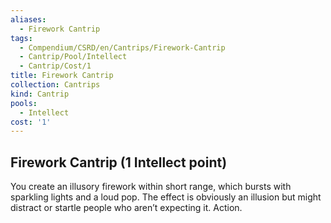 ```yaml
---
aliases:
  - Firework Cantrip
tags:
  - Compendium/CSRD/en/Cantrips/Firework-Cantrip
  - Cantrip/Pool/Intellect
  - Cantrip/Cost/1
title: Firework Cantrip
collection: Cantrips
kind: Cantrip
pools:
  - Intellect
cost: '1'
---
```

## Firework Cantrip  (1 Intellect point)
You create an illusory firework within short range, which bursts with sparkling lights and a loud pop. The effect is obviously an illusion but might distract or startle people who aren’t expecting it. Action.


